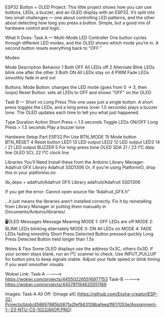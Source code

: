 ESP32 Button + OLED Project:
This little project shows how you can use buttons, LEDs, a buzzer, and an OLED display with an ESP32.
It’s split into two small challenges — one about controlling LED patterns, and the other about detecting how long you press a button.
Simple, but a good mix of hardware control and logic.

What It Does:
Task A — Multi-Mode LED Controller
One button cycles through different LED modes, and the OLED shows which mode you’re in.
A second button resets everything back to “OFF.”

Modes:

Mode Description	    Behavior
1	Both OFF	        All LEDs off
2	Alternate Blink	    LEDs blink one after the other
3	Both ON	            All LEDs stay on
4	PWM Fade	        LEDs smoothly fade in and out

Buttons:
Mode Button: changes the LED mode (goes from 0 → 3, then loops)
Reset Button: sets all LEDs to OFF and shows “OFF” on the OLED

Task B — Short vs Long Press
This one uses just a single button.
A short press toggles the LEDs, and a long press (over 1.5 seconds) plays a buzzer tone.
The OLED updates each time to tell you what just happened.

Type	        Duration	Action
Short Press	< 1.5 seconds	Toggle LEDs ON/OFF
Long Press	> 1.5 seconds	Play a buzzer tone

Hardware Setup
Part	ESP32 Pin	Use
BTN_MODE	15	Mode button
BTN_RESET	4	Reset button
LED1	13	LED output
LED2	12	LED output
LED3	14 / 21	LED output
BUZZER	5	For long-press tone
OLED SDA	21 / 23	I²C data line
OLED SCL	22	I²C clock line

Libraries You’ll Need
Install these from the Arduino Library Manager:
Adafruit GFX Library
Adafruit SSD1306
Or, if you’re using PlatformIO, drop this in your platformio.ini:

lib_deps =
    adafruit/Adafruit GFX Library
    adafruit/Adafruit SSD1306


If you get the error:
Cannot open source file “Adafruit_GFX.h”

…it just means the libraries aren’t installed correctly.
Fix it by reinstalling from Library Manager or putting them manually in
Documents/Arduino/libraries/.

🖥OLED Messages
Message	Meaning
MODE 1: OFF	LEDs are off
MODE 2: BLINK	LEDs blinking alternately
MODE 3: ON	All LEDs on
MODE 4: FADE	LEDs fading smoothly
Short Press Detected	Button pressed quickly
Long Press Detected	Button held longer than 1.5s

Notes & Tips
Some OLED displays use the address 0x3C, others 0x3D.
If your screen stays blank, run an I²C scanner to check.
Use INPUT_PULLUP for button pins to keep signals stable.
Adjust your fade speed or blink timing if you want smoother visuals.

Wokwi Link:
Task-A -----> https://wokwi.com/projects/445502265516977153
Task-B -----> https://wokwi.com/projects/445781194620551169

Images:
Task-A
All Off: 
![image alt] (https://github.com/Essha-creator/ESP-32-Projects/blob/d58697885b087fa2fef943108bafeea1f617053e/Assignment-1--23-NTU-CS-1022/AllOff.PNG)
